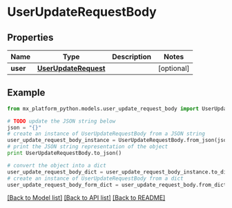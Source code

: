 # UserUpdateRequestBody


## Properties
Name | Type | Description | Notes
------------ | ------------- | ------------- | -------------
**user** | [**UserUpdateRequest**](UserUpdateRequest.md) |  | [optional] 

## Example

```python
from mx_platform_python.models.user_update_request_body import UserUpdateRequestBody

# TODO update the JSON string below
json = "{}"
# create an instance of UserUpdateRequestBody from a JSON string
user_update_request_body_instance = UserUpdateRequestBody.from_json(json)
# print the JSON string representation of the object
print UserUpdateRequestBody.to_json()

# convert the object into a dict
user_update_request_body_dict = user_update_request_body_instance.to_dict()
# create an instance of UserUpdateRequestBody from a dict
user_update_request_body_form_dict = user_update_request_body.from_dict(user_update_request_body_dict)
```
[[Back to Model list]](../README.md#documentation-for-models) [[Back to API list]](../README.md#documentation-for-api-endpoints) [[Back to README]](../README.md)


